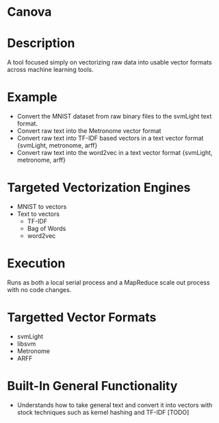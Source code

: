 Canova
======

# Description

A tool focused simply on vectorizing raw data into usable vector formats across machine learning tools.

# Example

 * Convert the MNIST dataset from raw binary files to the svmLight text format.
 * Convert raw text into the Metronome vector format
 * Convert raw text into TF-IDF based vectors in a text vector format {svmLight, metronome, arff}
 * Convert raw text into the word2vec in a text vector format {svmLight, metronome, arff}

# Targeted Vectorization Engines

 * MNIST to vectors
 * Text to vectors
    * TF-IDF
    * Bag of Words
    * word2vec

# Execution

Runs as both a local serial process and a MapReduce scale out process with no code changes.

# Targetted Vector Formats
* svmLight
* libsvm
* Metronome
* ARFF

# Built-In General Functionality
* Understands how to take general text and convert it into vectors with stock techniques such as kernel hashing and TF-IDF [TODO]
